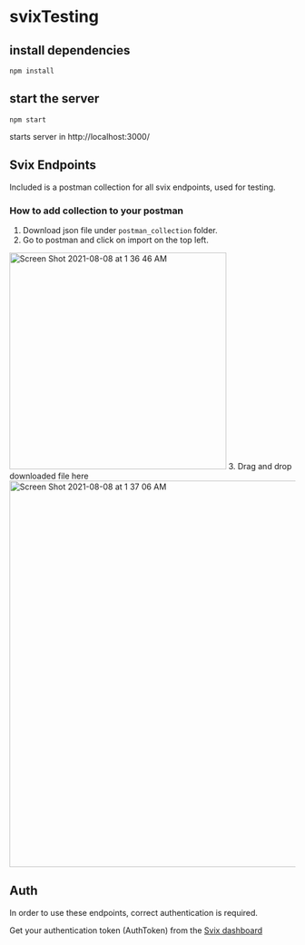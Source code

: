# svixTesting
## install dependencies
`npm install`

## start the server
`npm start`

starts server in http://localhost:3000/ 

## Svix Endpoints
Included is a postman collection for all svix endpoints, used for testing.
### How to add collection to your postman
1. Download json file under `postman_collection` folder.
2. Go to postman and click on import on the top left. 
<img width="382" alt="Screen Shot 2021-08-08 at 1 36 46 AM" src="https://user-images.githubusercontent.com/71607977/128623341-8c406889-7512-449c-9c97-5774a072d895.png">
3. Drag and drop downloaded file here
<img width="681" alt="Screen Shot 2021-08-08 at 1 37 06 AM" src="https://user-images.githubusercontent.com/71607977/128623346-ad706e14-710d-45f9-9bbc-649306d4f553.png">

## Auth
In order to use these endpoints, correct authentication is required.

Get your authentication token (AuthToken) from the [Svix dashboard](https://dashboard.svix.com/)

